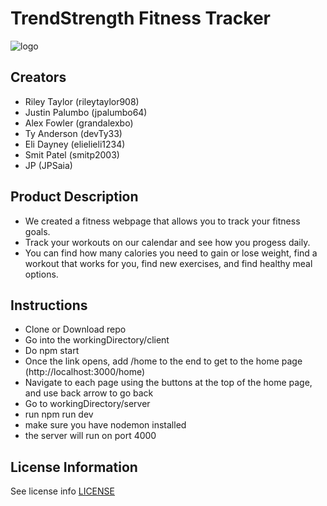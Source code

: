 # TrendStrength Fitness Tracker

![logo](https://github.com/utk-cs340-fall23/TrendStrength-Fitness-Tracker/blob/main/screenshot.PNG)

## Creators
- Riley Taylor (rileytaylor908)
- Justin Palumbo (jpalumbo64)
- Alex Fowler (grandalexbo)
- Ty Anderson (devTy33)
- Eli Dayney (elielieli1234)
- Smit Patel (smitp2003)
- JP (JPSaia)

## Product Description
- We created a fitness webpage that allows you to track your fitness goals.
- Track your workouts on our calendar and see how you progess daily.
- You can find how many calories you need to gain or lose weight, find a workout that works for you, find new exercises, and find healthy meal options.

## Instructions
- Clone or Download repo
- Go into the workingDirectory/client
- Do npm start
- Once the link opens, add /home to the end to get to the home page (http://localhost:3000/home)
- Navigate to each page using the buttons at the top of the home page, and use back arrow to go back
- Go to workingDirectory/server
- run npm run dev
- make sure you have nodemon installed 
- the server will run on port 4000

## License Information
See license info [LICENSE](https://github.com/utk-cs340-fall23/TrendStrength-Fitness-Tracker/blob/main/LICENSE.txt)

